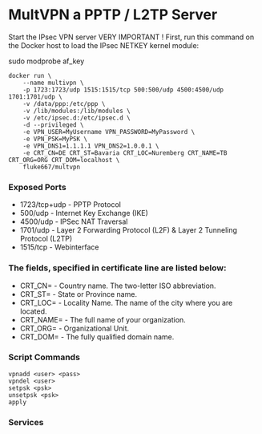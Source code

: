 # MultVPN a PPTP / L2TP Server


Start the IPsec VPN server
VERY IMPORTANT ! First, run this command on the Docker host to load the IPsec NETKEY kernel module:


sudo modprobe af_key


```
docker run \
    --name multivpn \
    -p 1723:1723/udp 1515:1515/tcp 500:500/udp 4500:4500/udp 1701:1701/udp \
    -v /data/ppp:/etc/ppp \
    -v /lib/modules:/lib/modules \
    -v /etc/ipsec.d:/etc/ipsec.d \
    -d --privileged \
    -e VPN_USER=MyUsername VPN_PASSWORD=MyPassword \
    -e VPN_PSK=MyPSK \
    -e VPN_DNS1=1.1.1.1 VPN_DNS2=1.0.0.1 \
    -e CRT_CN=DE CRT_ST=Bavaria CRT_LOC=Nuremberg CRT_NAME=TB CRT_ORG=ORG CRT_DOM=localhost \
    fluke667/multvpn
```


### Exposed Ports
- 1723/tcp+udp - PPTP Protocol  
- 500/udp  - Internet Key Exchange (IKE)   
- 4500/udp - IPSec NAT Traversal   
- 1701/udp - Layer 2 Forwarding Protocol (L2F) & Layer 2 Tunneling Protocol (L2TP)    
- 1515/tcp - Webinterface


### The fields, specified in certificate line are listed below:
- CRT_CN= - Country name. The two-letter ISO abbreviation.
- CRT_ST= - State or Province name.
- CRT_LOC= - Locality Name. The name of the city where you are located.
- CRT_NAME= - The full name of your organization.
- CRT_ORG= - Organizational Unit.
- CRT_DOM= - The fully qualified domain name.

### Script Commands
```
vpnadd <user> <pass>
vpndel <user>
setpsk <psk>
unsetpsk <psk>
apply
```

### Services


